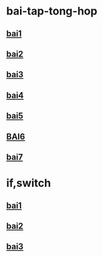 # bai-tap-tong-hop
##  [bai1](https://www.jdoodle.com/embed/v0/5HKO)
##  [bai2](https://www.jdoodle.com/embed/v0/5wsF)
##  [bai3](https://www.jdoodle.com/embed/v0/5wsF)
##  [bai4](https://www.jdoodle.com/embed/v0/5HKZ)
##  [bai5](https://www.jdoodle.com/embed/v0/5HL0)
##  [BAI6](https://www.jdoodle.com/embed/v0/5HL3)
##  [bai7](https://www.jdoodle.com/embed/v0/5HL6)
#  if,switch
##  [bai1](https://www.jdoodle.com/embed/v0/5HLc)
##  [bai2](https://www.jdoodle.com/embed/v0/5HLg)
##  [bai3](https://www.jdoodle.com/embed/v0/5HLj)


